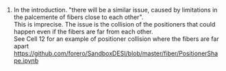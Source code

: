 
1. In the introduction. "there will be a similar issue, caused by limitations in the palcemente of fibers close to each other".  
    This is imprecise. The issue is the collision of the positioners that could happen even if the fibers are far from each other.  
    See Cell 12 for an example of positioner collision where the fibers are far apart https://github.com/forero/SandboxDESI/blob/master/fiber/PositionerShape.ipynb

